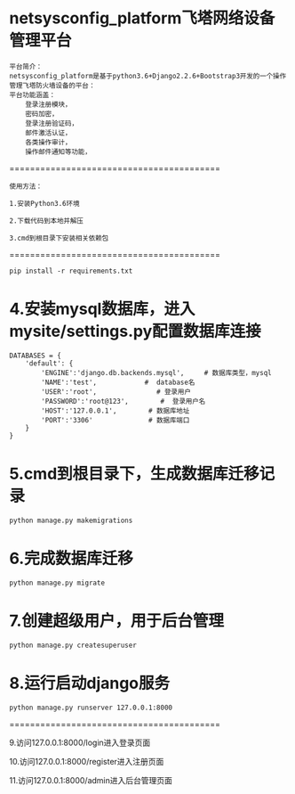 netsysconfig_platform飞塔网络设备管理平台
=========================================
```
平台简介：
netsysconfig_platform是基于python3.6+Django2.2.6+Bootstrap3开发的一个操作管理飞塔防火墙设备的平台：
平台功能涵盖：
	登录注册模块，
	密码加密，
	登录注册验证码，
	邮件激活认证，
	各类操作审计，
	操作邮件通知等功能，
```
=========================================	
```
使用方法：

1.安装Python3.6环境

2.下载代码到本地并解压

3.cmd到根目录下安装相关依赖包
```
=========================================
```
pip install -r requirements.txt
```
4.安装mysql数据库，进入mysite/settings.py配置数据库连接
=========================================
```
DATABASES = {
    'default': {   
        'ENGINE':'django.db.backends.mysql',     # 数据库类型，mysql
        'NAME':'test',            #  database名
        'USER':'root',               # 登录用户
        'PASSWORD':'root@123',        #  登录用户名
        'HOST':'127.0.0.1',        # 数据库地址
        'PORT':'3306'              # 数据库端口
    }
}
```
5.cmd到根目录下，生成数据库迁移记录
=========================================
```
python manage.py makemigrations
```
6.完成数据库迁移
=========================================
```
python manage.py migrate 
```
7.创建超级用户，用于后台管理
=========================================
```
python manage.py createsuperuser
```
8.运行启动django服务
=========================================
```
python manage.py runserver 127.0.0.1:8000
```
=========================================

9.访问127.0.0.1:8000/login进入登录页面

10.访问127.0.0.1:8000/register进入注册页面

11.访问127.0.0.1:8000/admin进入后台管理页面



